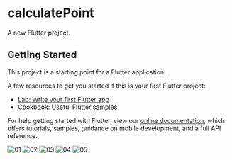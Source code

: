 # calculatePoint

A new Flutter project.

## Getting Started

This project is a starting point for a Flutter application.

A few resources to get you started if this is your first Flutter project:

- [Lab: Write your first Flutter app](https://flutter.dev/docs/get-started/codelab)
- [Cookbook: Useful Flutter samples](https://flutter.dev/docs/cookbook)

For help getting started with Flutter, view our
[online documentation](https://flutter.dev/docs), which offers tutorials,
samples, guidance on mobile development, and a full API reference.

![01](https://github.com/oguncan/FlutterCalculateAverage/blob/master/CalculatePoint/01.png)
![02](https://github.com/oguncan/FlutterCalculateAverage/blob/master/CalculatePoint/02.png)
![03](https://github.com/oguncan/FlutterCalculateAverage/blob/master/CalculatePoint/03.png)
![04](https://github.com/oguncan/FlutterCalculateAverage/blob/master/CalculatePoint/05.png)
![05](https://github.com/oguncan/FlutterCalculateAverage/blob/master/CalculatePoint/05.png)
